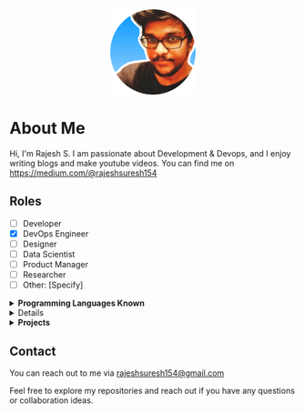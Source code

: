 <div align="center">
  <img src="picofme (6).png" alt="Rajesh S" width="150">
</div>

# About Me

Hi, I'm Rajesh S. I am passionate about Development & Devops, and I enjoy writing blogs  and make youtube videos. You can find me on https://medium.com/@rajeshsuresh154

## Roles
  
- [ ] Developer
- [x] DevOps Engineer
- [ ] Designer
- [ ] Data Scientist
- [ ] Product Manager
- [ ] Researcher
- [ ] Other: [Specify]

<details>
<summary><strong>Programming Languages Known</strong></summary>
  
| Language         | Known |
|------------------|-------|
| Python           | [x]   |
| JavaScript       | [ ]   |
| Java             | [x]   |
| C++              | [ ]   |
| Shell Scripting  | [x]   |
| Other: [Specify] | [ ]   |

</details>

<details>

## Skills

List some of your top skills or technologies you are proficient in. You can use bullet points for clarity.

- Cloud
- DevOps
- Team Management
  
</details>

<details>
<summary><strong>Projects</strong></summary>
  
### Project 1
- **Description:** Building a Telegram Bot and Leveraging AWS Lambda for Seamless Functioning
- **Role:** This project was done by me in my free time
- **Link:** [GitHub Repo](https://github.com/raji2306/sturdy-disco/tree/telegram-bot)

### Project 2
- **Description:** Building and Scaling a MediaWiki Application with Terraform, Ansible, and Jenkins
- **Role:** Task given by someone. It was fully done by me
- **Link:** [GitHub Repo](https://github.com/raji2306/mediawikiApplcation)

</details>

## Contact

You can reach out to me via rajeshsuresh154@gmail.com

Feel free to explore my repositories and reach out if you have any questions or collaboration ideas.
